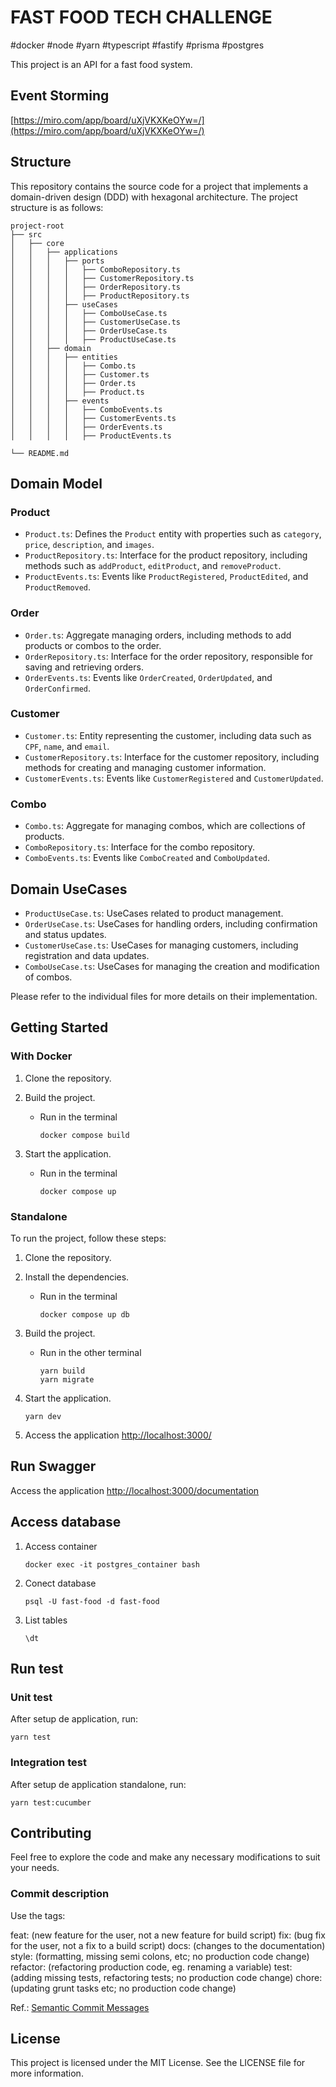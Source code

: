 # FAST FOOD TECH CHALLENGE

#docker #node #yarn #typescript #fastify #prisma #postgres

This project is an API for a fast food system.

## Event Storming

[https://miro.com/app/board/uXjVKXKeOYw=/](https://miro.com/app/board/uXjVKXKeOYw=/)

## Structure

This repository contains the source code for a project that implements a domain-driven design (DDD) with hexagonal architecture. The project structure is as follows:

```
project-root
├── src
│   ├── core
│   │   ├── applications
│   │   │   ├── ports
│   │   │   │   ├── ComboRepository.ts
│   │   │   │   ├── CustomerRepository.ts
│   │   │   │   ├── OrderRepository.ts
│   │   │   │   ├── ProductRepository.ts
│   │   │   ├── useCases
│   │   │   │   ├── ComboUseCase.ts
│   │   │   │   ├── CustomerUseCase.ts
│   │   │   │   ├── OrderUseCase.ts
│   │   │   │   ├── ProductUseCase.ts
│   │   ├── domain
│   │   │   ├── entities
│   │   │   │   ├── Combo.ts
│   │   │   │   ├── Customer.ts
│   │   │   │   ├── Order.ts
│   │   │   │   ├── Product.ts
│   │   │   ├── events
│   │   │   │   ├── ComboEvents.ts
│   │   │   │   ├── CustomerEvents.ts
│   │   │   │   ├── OrderEvents.ts
│   │   │   │   ├── ProductEvents.ts

└── README.md
```

## Domain Model

### Product

- `Product.ts`: Defines the `Product` entity with properties such as `category`, `price`, `description`, and `images`.
- `ProductRepository.ts`: Interface for the product repository, including methods such as `addProduct`, `editProduct`, and `removeProduct`.
- `ProductEvents.ts`: Events like `ProductRegistered`, `ProductEdited`, and `ProductRemoved`.

### Order

- `Order.ts`: Aggregate managing orders, including methods to add products or combos to the order.
- `OrderRepository.ts`: Interface for the order repository, responsible for saving and retrieving orders.
- `OrderEvents.ts`: Events like `OrderCreated`, `OrderUpdated`, and `OrderConfirmed`.

### Customer

- `Customer.ts`: Entity representing the customer, including data such as `CPF`, `name`, and `email`.
- `CustomerRepository.ts`: Interface for the customer repository, including methods for creating and managing customer information.
- `CustomerEvents.ts`: Events like `CustomerRegistered` and `CustomerUpdated`.

### Combo

- `Combo.ts`: Aggregate for managing combos, which are collections of products.
- `ComboRepository.ts`: Interface for the combo repository.
- `ComboEvents.ts`: Events like `ComboCreated` and `ComboUpdated`.

## Domain UseCases

- `ProductUseCase.ts`: UseCases related to product management.
- `OrderUseCase.ts`: UseCases for handling orders, including confirmation and status updates.
- `CustomerUseCase.ts`: UseCases for managing customers, including registration and data updates.
- `ComboUseCase.ts`: UseCases for managing the creation and modification of combos.

Please refer to the individual files for more details on their implementation.

## Getting Started

### With Docker

1. Clone the repository.
2. Build the project.
    - Run in the terminal

      ```
      docker compose build
      ```

3. Start the application.
    - Run in the terminal

      ```
      docker compose up
      ```

### Standalone
To run the project, follow these steps:

1. Clone the repository.
2. Install the dependencies.
    - Run in the terminal

      ```
      docker compose up db
      ```

3. Build the project.
    - Run in the other terminal

      ```
      yarn build
      yarn migrate
      ```

4. Start the application.

    ```
    yarn dev
    ```

5. Access the application [http://localhost:3000/](http://localhost:3000/)

## Run Swagger

Access the application [http://localhost:3000/documentation](http://localhost:3000/documentation)

## Access database
1. Access container

    ```
    docker exec -it postgres_container bash
    ```

2. Conect database

    ```
    psql -U fast-food -d fast-food
    ```

3. List tables

    ```
    \dt
    ```

## Run test

### Unit test

After setup de application, run:

  ```
  yarn test
  ```

### Integration test

After setup de application standalone, run:

  ```
  yarn test:cucumber
  ```

## Contributing

Feel free to explore the code and make any necessary modifications to suit your needs.

### Commit description

Use the tags:

feat: (new feature for the user, not a new feature for build script)
fix: (bug fix for the user, not a fix to a build script)
docs: (changes to the documentation)
style: (formatting, missing semi colons, etc; no production code change)
refactor: (refactoring production code, eg. renaming a variable)
test: (adding missing tests, refactoring tests; no production code change)
chore: (updating grunt tasks etc; no production code change)

Ref.: [Semantic Commit Messages](https://gist.github.com/joshbuchea/6f47e86d2510bce28f8e7f42ae84c716#file-semantic-commit-messages-md)

## License

This project is licensed under the MIT License. See the LICENSE file for more information.
